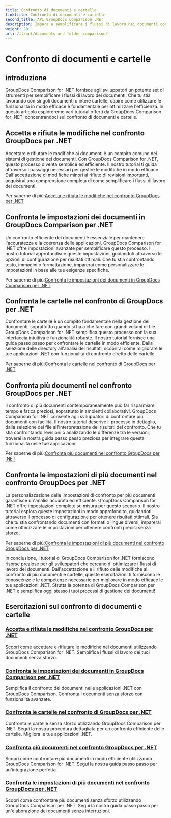 ```yaml
---
title: Confronto di documenti e cartelle
linktitle: Confronto di documenti e cartelle
second_title: API GroupDocs.Comparison .NET
description: Impara a semplificare i flussi di lavoro dei documenti con i tutorial di GroupDocs Comparison for .NET. Accetta, rifiuta le modifiche e confronta documenti e cartelle senza sforzo.
weight: 20
url: /it/net/documents-and-folder-comparison/
---
```


# Confronto di documenti e cartelle

## introduzione

GroupDocs Comparison for .NET fornisce agli sviluppatori un potente set di strumenti per semplificare i flussi di lavoro dei documenti. Che tu stia lavorando con singoli documenti o intere cartelle, capire come utilizzare le funzionalità in modo efficace è fondamentale per ottimizzare l'efficienza. In questo articolo esploreremo vari tutorial offerti da GroupDocs Comparison for .NET, concentrandoci sul confronto di documenti e cartelle.

## Accetta e rifiuta le modifiche nel confronto GroupDocs per .NET

Accettare e rifiutare le modifiche ai documenti è un compito comune nei sistemi di gestione dei documenti. Con GroupDocs Comparison for .NET, questo processo diventa semplice ed efficiente. Il nostro tutorial ti guida attraverso i passaggi necessari per gestire le modifiche in modo efficace. Dall'accettazione di modifiche minori al rifiuto di revisioni importanti, acquisirai una comprensione completa di come semplificare i flussi di lavoro dei documenti.

 Per saperne di più:[Accetta e rifiuta le modifiche nel confronto GroupDocs per .NET](./accept-reject-changes-dotnet/)

## Confronta le impostazioni dei documenti in GroupDocs Comparison per .NET

Un confronto efficiente dei documenti è essenziale per mantenere l'accuratezza e la coerenza delle applicazioni. GroupDocs Comparison for .NET offre impostazioni avanzate per semplificare questo processo. Il nostro tutorial approfondisce queste impostazioni, guidandoti attraverso le opzioni di configurazione per risultati ottimali. Che tu stia confrontando testo, immagini o formattazione, imparerai come personalizzare le impostazioni in base alle tue esigenze specifiche.

 Per saperne di più:[Confronta le impostazioni dei documenti in GroupDocs Comparison per .NET](./compare-documents-settings-dotnet/)

## Confronta le cartelle nel confronto di GroupDocs per .NET

Confrontare le cartelle è un compito fondamentale nella gestione dei documenti, soprattutto quando si ha a che fare con grandi volumi di file. GroupDocs Comparison for .NET semplifica questo processo con la sua interfaccia intuitiva e funzionalità robuste. Il nostro tutorial fornisce una guida passo passo per confrontare le cartelle in modo efficiente. Dalla selezione delle directory all'analisi dei risultati, scoprirai come migliorare le tue applicazioni .NET con funzionalità di confronto diretto delle cartelle.

 Per saperne di più:[Confronta le cartelle nel confronto di GroupDocs per .NET](./compare-folders-dotnet/)

## Confronta più documenti nel confronto GroupDocs per .NET

Il confronto di più documenti contemporaneamente può far risparmiare tempo e fatica preziosi, soprattutto in ambienti collaborativi. GroupDocs Comparison for .NET consente agli sviluppatori di confrontare più documenti con facilità. Il nostro tutorial descrive il processo in dettaglio, dalla selezione dei file all'interpretazione dei risultati del confronto. Che tu stia confrontando revisioni o analizzando le differenze tra le versioni, troverai la nostra guida passo passo preziosa per integrare questa funzionalità nelle tue applicazioni.

 Per saperne di più:[Confronta più documenti nel confronto GroupDocs per .NET](./compare-multiple-documents-dotnet/)

## Confronta le impostazioni di più documenti nel confronto GroupDocs per .NET

La personalizzazione delle impostazioni di confronto per più documenti garantisce un'analisi accurata ed efficiente. GroupDocs Comparison for .NET offre impostazioni complete su misura per questo scenario. Il nostro tutorial esplora queste impostazioni in modo approfondito, guidandoti attraverso il processo di configurazione per ottenere risultati ottimali. Sia che tu stia confrontando documenti con formati o lingue diversi, imparerai come ottimizzare le impostazioni per ottenere confronti precisi senza sforzo.

 Per saperne di più:[Confronta le impostazioni di più documenti nel confronto GroupDocs per .NET](./compare-multiple-documents-settings-dotnet/)

In conclusione, i tutorial di GroupDocs Comparison for .NET forniscono risorse preziose per gli sviluppatori che cercano di ottimizzare i flussi di lavoro dei documenti. Dall'accettazione e il rifiuto delle modifiche al confronto di più documenti e cartelle, queste esercitazioni ti forniscono le conoscenze e le competenze necessarie per migliorare in modo efficace le tue applicazioni .NET. Sfrutta la potenza di GroupDocs Comparison per .NET e semplifica oggi stesso i tuoi processi di gestione dei documenti!
## Esercitazioni sul confronto di documenti e cartelle
### [Accetta e rifiuta le modifiche nel confronto GroupDocs per .NET](./accept-reject-changes-dotnet/)
Scopri come accettare e rifiutare le modifiche nei documenti utilizzando GroupDocs Comparison for .NET. Semplifica i flussi di lavoro dei tuoi documenti senza sforzo.
### [Confronta le impostazioni dei documenti in GroupDocs Comparison per .NET](./compare-documents-settings-dotnet/)
Semplifica il confronto dei documenti nelle applicazioni .NET con GroupDocs Comparison. Confronta i documenti senza sforzo con funzionalità avanzate.
### [Confronta le cartelle nel confronto di GroupDocs per .NET](./compare-folders-dotnet/)
Confronta le cartelle senza sforzo utilizzando GroupDocs Comparison per .NET. Segui la nostra procedura dettagliata per un confronto efficiente delle cartelle. Migliora le tue applicazioni .NET.
### [Confronta più documenti nel confronto GroupDocs per .NET](./compare-multiple-documents-dotnet/)
Scopri come confrontare più documenti in modo efficiente utilizzando GroupDocs Comparison for .NET. Segui la nostra guida passo passo per un'integrazione perfetta.
### [Confronta le impostazioni di più documenti nel confronto GroupDocs per .NET](./compare-multiple-documents-settings-dotnet/)
Scopri come confrontare più documenti senza sforzo utilizzando GroupDocs Comparison per .NET. Segui la nostra guida passo passo per un'elaborazione dei documenti senza interruzioni.